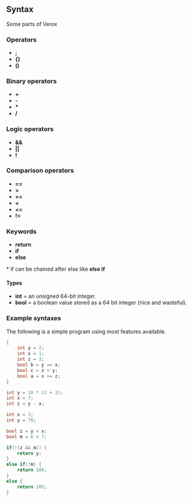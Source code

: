 #

## Syntax

Some parts of Verox

### Operators

* **;**
* **{}**
* **()**

### Binary operators

* **+**
* **-**
* **\***
* **/**

### Logic operators

* **&&**
* **||**
* **!**

### Comparison operators

* **==**
* **>**
* **>=**
* **<**
* **<=**
* **!=**

### Keywords

* **return**
* **if**
* **else**

\* if can be chained after else like **else if**

#### Types

* **int** = an unsigned 64-bit integer.
* **bool** = a boolean value stored as a 64 bit integer (nice and wasteful).

<!--### Built-in functions
 * **void print(int n)** = will put a raw int to the output console and append newline character. -->

### Example syntaxes

The following is a simple program using most features available.

```cpp
{
    int y = 2;
    int x = 1;
    int z = 3;
    bool b = y == x;
    bool c = z < y;
    bool a = x >= z;
}

int y = 10 * (2 + 3);
int x = 7;
int z = y - x;

int x = 3;
int y = 70;

bool z = y < x;
bool m = 6 < 7;

if(!(z && m)) {
    return y;
}
else if(!m) {
    return 100;
}
else {
    return 105;
}
```

